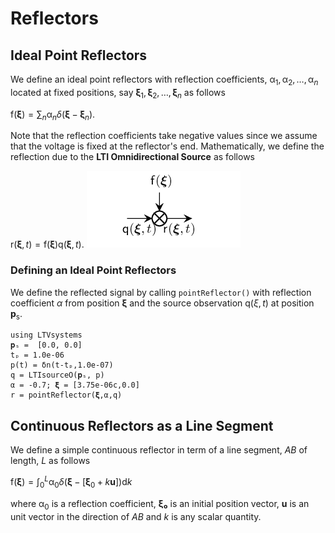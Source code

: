 # Reflectors

## Ideal Point Reflectors

We define an ideal point reflectors with reflection coefficients,
$\mathsf{\alpha}_1,\mathsf{\alpha}_2,\ldots,\mathsf{\alpha}_n$ located at fixed positions, say $\bm{ξ}_1,\bm{ξ}_2,\ldots,\bm{ξ}_n$
as follows

$\mathsf{f}(\bm{\xi}) = \sum_{n} \mathsf{\alpha}_n \delta(\bm{\xi} - \bm{\xi}_n).$

Note that the reflection coefficients take negative values since we assume that the voltage is fixed at the reflector's end.
Mathematically, we define the reflection due to the **LTI Omnidirectional Source** as follows

$\mathsf{r}(\bm{\xi},t) = \mathsf{f}(\bm{\xi}) \mathsf{q}(\bm{\xi},t).$
![](https://raw.githubusercontent.com/NMSU-ISA/LTVsystems/main/docs/src/assets/reflector_BD.png)

### Defining an Ideal Point Reflectors

We define the reflected signal by  calling `pointReflector()` with reflection coefficient $\alpha$ from position $\bm{\xi}$ and the source observation $\mathsf{q}(\xi,t)$
at position $\mathbf{p}_\mathrm{s}$.
```@example
using LTVsystems
𝐩ₛ =  [0.0, 0.0]
tₚ = 1.0e-06
p(t) = δn(t-tₚ,1.0e-07)
q = LTIsourceO(𝐩ₛ, p)
α = -0.7; 𝛏 = [3.75e-06c,0.0]
r = pointReflector(𝛏,α,q)
```



## Continuous Reflectors as a Line Segment

We define a simple continuous reflector in term of a line segment, $AB$ of
length, $L$ as follows

$\mathsf{f}(\bm{\xi}) = \int_{0}^{L}\mathsf{\alpha}_0 \delta(\bm{\xi} - [\bm{\xi}_0+k\bm{u}]) \mathrm{d}k$

where $\mathsf{\alpha}_0$ is a reflection coefficient, $\bm{ξ₀}$ is an initial position vector,
$\bm{u}$ is an unit vector in the direction of $AB$ and $k$ is any scalar quantity.
